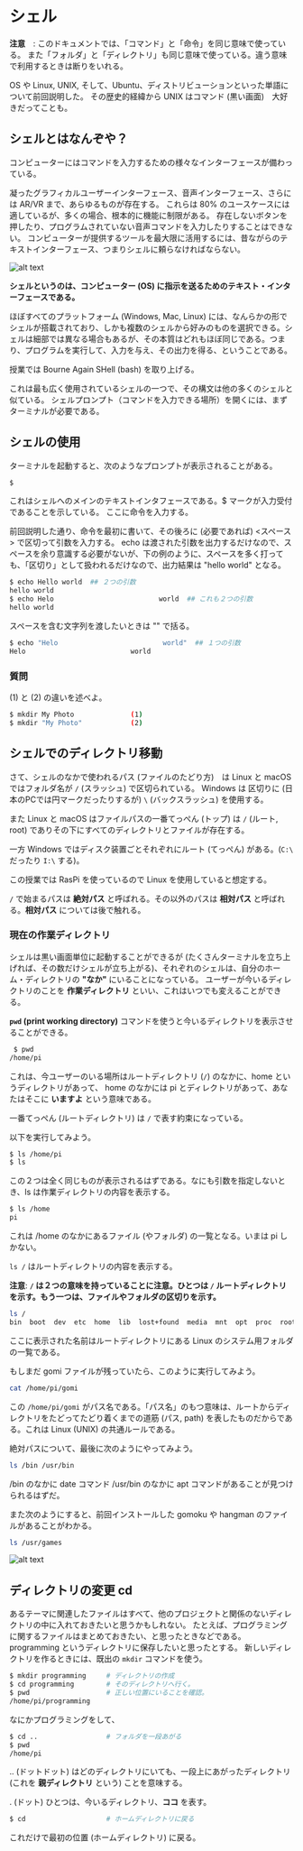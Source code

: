 # シェル

**注意**　: このドキュメントでは、「コマンド」と「命令」を同じ意味で使っている。
また「フォルダ」と「ディレクトリ」も同じ意味で使っている。違う意味で利用するときは断りをいれる。

OS や Linux, UNIX, そして、Ubuntu、ディストリビューションといった単語について前回説明した。
その歴史的経緯から UNIX はコマンド (黒い画面)　大好きだってことも。

## シェルとはなんぞや？

コンピューターにはコマンドを入力するための様々なインターフェースが備わっている。

凝ったグラフィカルユーザーインターフェース、音声インターフェース、さらには AR/VR まで、あらゆるものが存在する。
これらは 80% のユースケースには適しているが、多くの場合、根本的に機能に制限がある。
存在しないボタンを押したり、プログラムされていない音声コマンドを入力したりすることはできない。
コンピューターが提供するツールを最大限に活用するには、昔ながらのテキストインターフェース、つまりシェルに頼らなければならない。

![alt text](image.png)

**シェルというのは、コンピューター (OS) に指示を送るためのテキスト・インターフェースである。**

ほぼすべてのプラットフォーム (Windows, Mac, Linux) には、なんらかの形でシェルが搭載されており、しかも複数のシェルから好みのものを選択できる。シェルは細部では異なる場合もあるが、その本質はどれもほぼ同じである。つまり、プログラムを実行して、入力を与え、その出力を得る、ということである。

授業では Bourne Again SHell (bash) を取り上げる。

これは最も広く使用されているシェルの一つで、その構文は他の多くのシェルと似ている。
シェルプロンプト（コマンドを入力できる場所）を開くには、まずターミナルが必要である。

## シェルの使用

ターミナルを起動すると、次のようなプロンプトが表示されることがある。

```sh
$
```

これはシェルへのメインのテキストインタフェースである。$ マークが入力受付であることを示している。
ここに命令を入力する。

前回説明した通り、命令を最初に書いて、その後ろに (必要であれば) <スペース> で区切って引数を入力する。
echo は渡された引数を出力するだけなので、スペースを余り意識する必要がないが、下の例のように、スペースを多く打っても、「区切り」として扱われるだけなので、出力結果は "hello world" となる。

```sh
$ echo Hello world  ## ２つの引数
hello world  
$ echo Helo                          world  ## これも２つの引数
hello world  
```

スペースを含む文字列を渡したいときは "" で括る。

```sh
$ echo "Helo                          world"  ## １つの引数
Helo                          world
```

### 質問

(1) と (2) の違いを述べよ。

```sh
$ mkdir My Photo              (1)
$ mkdir "My Photo"            (2)
```

## シェルでのディレクトリ移動

さて、シェルのなかで使われるパス (ファイルのたどり方)　は Linux と macOS ではフォルダ名が  `/` (スラッシュ) で区切られている。
Windows は 区切りに (日本のPCでは円マークだったりするが) `\` (バックスラッシュ) を使用する。

また Linux と macOS はファイルパスの一番てっぺん (トップ) は `/` (ルート, root) でありその下にすべてのディレクトリとファイルが存在する。

一方 Windows ではディスク装置ごとそれぞれにルート (てっぺん) がある。(`C:\` だったり `I:\` する)。

この授業では RasPi を使っているので Linux を使用していると想定する。

`/` で始まるパスは **絶対パス** と呼ばれる。その以外のパスは **相対パス** と呼ばれる。**相対パス** については後で触れる。

### 現在の作業ディレクトリ

シェルは黒い画面単位に起動することができるが (たくさんターミナルを立ち上げれば、その数だけシェルが立ち上がる)、それぞれのシェルは、自分のホーム・ディレクトリの **"なか"** にいることになっている。
ユーザーが今いるディレクトリのことを **作業ディレクトリ** といい、これはいつでも変えることができる。

**`pwd` (print working directory)** コマンドを使うと今いるディレクトリを表示させることができる。

```sh
 $ pwd
/home/pi
```

これは、今ユーザーのいる場所はルートディレクトリ (`/`) のなかに、home というディレクトリがあって、
home のなかには pi とディレクトリがあって、あなたはそこに **いますよ** という意味である。

一番てっぺん (ルートディレクトリ) は `/` で表す約束になっている。

以下を実行してみよう。

```sh
$ ls /home/pi
$ ls
```

この２つは全く同じものが表示されるはずである。なにも引数を指定しないとき、ls は作業ディレクトリの内容を表示する。

```sh
$ ls /home
pi
```

これは /home のなかにあるファイル (やフォルダ) の一覧となる。いまは pi しかない。

`ls /` はルートディレクトリの内容を表示する。

**注意**: **`/` は２つの意味を持っていることに注意。ひとつは `/` ルートディレクトリを示す。もう一つは、ファイルやフォルダの区切りを示す。**

```sh
ls /
bin  boot  dev  etc  home  lib  lost+found  media  mnt  opt  proc  root  run  sbin  srv  sys  tmp  usr  var
```

ここに表示された名前はルートディレクトリにある Linux のシステム用フォルダの一覧である。

もしまだ gomi ファイルが残っていたら、このように実行してみよう。

```sh
cat /home/pi/gomi
```

この `/home/pi/gomi` がパス名である。「パス名」のもつ意味は、ルートからディレクトリをたどってたどり着くまでの道筋 (パス, path) を表したものだからである。これは Linux (UNIX) の共通ルールである。

絶対パスについて、最後に次のようにやってみよう。

```sh
ls /bin /usr/bin
```
/bin のなかに date コマンド /usr/bin のなかに apt コマンドがあることが見つけられるはずだ。

また次のようにすると、前回インストールした gomoku や hangman のファイルがあることがわかる。

```sh
ls /usr/games
```
![alt text](image-2.png)

## ディレクトリの変更 cd

あるテーマに関連したファイルはすべて、他のプロジェクトと関係のないディレクトリの中に入れておきたいと思うかもしれない。
たとえば、プログラミングに関するファイルはまとめておきたい、と思ったときなどである。programming というディレクトリに保存したいと思ったとする。
新しいディレクトリを作るときには、既出の `mkdir` コマンドを使う。

```sh
$ mkdir programming     # ディレクトリの作成
$ cd programming        # そのディレクトリへ行く。
$ pwd                   # 正しい位置にいることを確認。
/home/pi/programming
```

なにかプログラミングをして、

```sh
$ cd ..                 # フォルダを一段あがる
$ pwd
/home/pi
```

.. (ドットドット) はどのディレクトリにいても、一段上にあがったディレクトリ (これを **親ディレクトリ** という) ことを意味する。

. (ドット) ひとつは、今いるディレクトリ、**ココ** を表す。

```sh
$ cd                    # ホームディレクトリに戻る
```
これだけで最初の位置 (ホームディレクトリ) に戻る。

